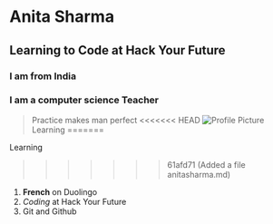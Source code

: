 # Anita Sharma

## Learning to Code at Hack Your Future

### I am from India

### I am a computer science Teacher

> Practice makes man perfect
<<<<<<< HEAD
> ![Profile Picture](https://avatars.githubusercontent.com/u/103582907?v=4)
> Learning
=======

Learning
>>>>>>> 61afd71 (Added  a file anitasharma.md)

1. **French** on Duolingo
2. _Coding_ at Hack Your Future
3. Git and Github
